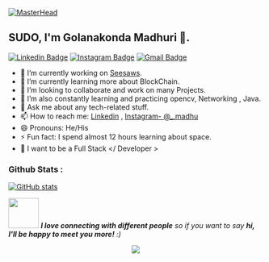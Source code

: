 
[![MasterHead](https://media-exp3.licdn.com/dms/image/C4E16AQGDLURwP-MxHQ/profile-displaybackgroundimage-shrink_350_1400/0/1624432677770?e=1631750400&v=beta&t=0LohX99JFWfYQy8ZEmLiw3vcqpkR56mig0tvJ7gfNOM)](https://khushboogoel01.github.io)

## SUDO, I'm Golanakonda Madhuri 👋.
[![Linkedin Badge](https://img.shields.io/badge/-Madhuri-blue?style=flat-square&logo=Linkedin&logoColor=white&link=https://www.linkedin.com/in/katakam-karthik-2223171b0/)](https://www.linkedin.com/in/katakam-karthik-2223171b0/)
[![Instagram Badge](https://img.shields.io/badge/-Madhuri-purple?style=flat-square&logo=instagram&logoColor=white&link=https://www.instagram.com/__.madhu/?utm_medium=copy_link)](https://www.instagram.com/__.madhu/?utm_medium=copy_link)
[![Gmail Badge](https://img.shields.io/badge/-golanakondamadhuri12@gmail.com-c14438?style=flat-square&logo=Gmail&logoColor=white&link=mailto:karthik23052001@gmail.com)](mailto:karthik23052001@gmail.com)
-   🔭 I’m currently working on [Seesaws](https://seesaws.in/).
-   🌱 I’m currently learning more about BlockChain.
-   👯 I’m looking to collaborate and work on many Projects.
-   🤔 I’m also constantly learning and practicing opencv, Networking , Java.
-   💬 Ask me about any tech-related stuff.
-   📫 How to reach me: [Linkedin](https://www.linkedin.com/in/katakam-karthik-2223171b0/) , [Instagram- @_.madhu](https://instagram.com/__.madhu?utm_medium=copy_link)
-   😄 Pronouns: He/His
-   ⚡ Fun fact: I spend almost 12 hours learning about space.
-   💬 I want to be a Full Stack </ Developer >

### Github Stats :
[![GitHub stats](https://github-readme-stats.vercel.app/api?username=Golanakonda-Madhuri&show_icons=true)](https://github.com/karthik235689/github-readme-stats)


<img src="https://media.giphy.com/media/LnQjpWaON8nhr21vNW/giphy.gif" width="60"> <em><b>I love connecting with different people</b> so if you want to say <b>hi, I'll be happy to meet you more!</b> :)</em>

<p href="https://github.com/Golanakonda-Madhuri/github-profile-views-counter" align="center"><img src="https://gpvc.arturio.dev/Golanakonda-Madhuri"></p>

[website]: https://seesaws.in
[facebook]: https://www.facebook.com/profile.php?id=100008249283592
[instagram]: https://www.instagram.com/__.madhu/?utm_medium=copy_link
[linkedin]: https://www.linkedin.com/in/katakam-karthik-2223171b0/
